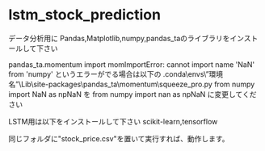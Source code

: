 # lstm_stock_prediction

データ分析用に
Pandas,Matplotlib,numpy,pandas_taのライブラリをインストールして下さい

pandas_ta.momentum import momImportError: cannot import name 'NaN' from 'numpy'
というエラーがでる場合は以下の
.conda\envs\”環境名”\Lib\site-packages\pandas_ta\momentum\squeeze_pro.py
from numpy import NaN as npNaN
を
from numpy import nan as npNaN
に変更してください

LSTM用は以下をインストールして下さい
scikit-learn,tensorflow

同じフォルダに"stock_price.csv"を置いて実行すれば、動作します。

